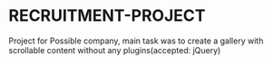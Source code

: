 # RECRUITMENT-PROJECT
Project for Possible company, main task was to create a gallery with scrollable content without any plugins(accepted: jQuery)
